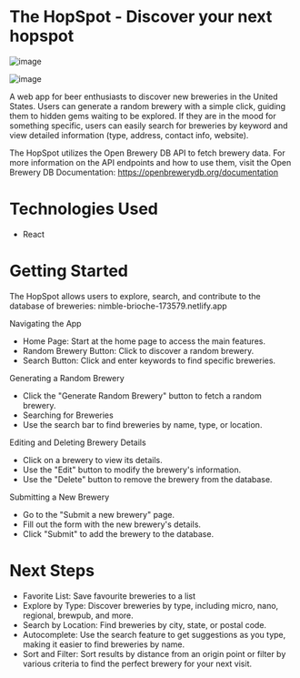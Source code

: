 # The HopSpot - Discover your next hopspot

![image](https://github.com/ftech-glitch/the-hopspot/assets/101855038/8f8038e0-0cb4-4aa1-a5bf-3c94331ce803)


![image](https://github.com/ftech-glitch/the-hopspot/assets/101855038/f3280cf9-82ef-4e42-b4e8-50f9f9ed5be1)

A web app for beer enthusiasts to discover new breweries in the United States. Users can generate a random brewery with a simple click, guiding them to hidden gems waiting to be explored. If they are in the mood for something specific, users can easily search for breweries by keyword and view detailed information (type, address, contact info, website).

The HopSpot utilizes the Open Brewery DB API to fetch brewery data. For more information on the API endpoints and how to use them, visit the Open Brewery DB Documentation: https://openbrewerydb.org/documentation

# Technologies Used
- React

# Getting Started
The HopSpot allows users to explore, search, and contribute to the database of breweries: nimble-brioche-173579.netlify.app

Navigating the App
- Home Page: Start at the home page to access the main features.
- Random Brewery Button: Click to discover a random brewery.
- Search Button: Click and enter keywords to find specific breweries.

Generating a Random Brewery
- Click the "Generate Random Brewery" button to fetch a random brewery.
- Searching for Breweries
- Use the search bar to find breweries by name, type, or location.

Editing and Deleting Brewery Details
- Click on a brewery to view its details.
- Use the "Edit" button to modify the brewery's information.
- Use the "Delete" button to remove the brewery from the database.

Submitting a New Brewery
- Go to the "Submit a new brewery" page.
- Fill out the form with the new brewery's details.
- Click "Submit" to add the brewery to the database.

# Next Steps

- Favorite List: Save favourite breweries to a list
- Explore by Type: Discover breweries by type, including micro, nano, regional, brewpub, and more.
- Search by Location: Find breweries by city, state, or postal code.
- Autocomplete: Use the search feature to get suggestions as you type, making it easier to find breweries by name.
- Sort and Filter: Sort results by distance from an origin point or filter by various criteria to find the perfect brewery for your next visit.
